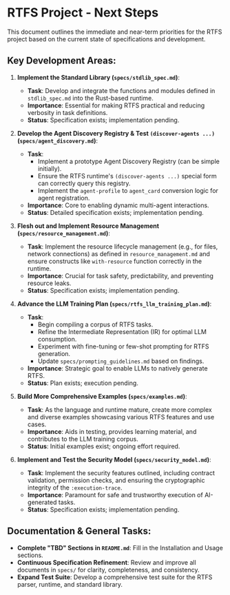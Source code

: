# RTFS Project - Next Steps

This document outlines the immediate and near-term priorities for the RTFS project based on the current state of specifications and development.

## Key Development Areas:

1.  **Implement the Standard Library (`specs/stdlib_spec.md`)**:
    *   **Task**: Develop and integrate the functions and modules defined in `stdlib_spec.md` into the Rust-based runtime.
    *   **Importance**: Essential for making RTFS practical and reducing verbosity in task definitions.
    *   **Status**: Specification exists; implementation pending.

2.  **Develop the Agent Discovery Registry & Test `(discover-agents ...)` (`specs/agent_discovery.md`)**:
    *   **Task**:
        *   Implement a prototype Agent Discovery Registry (can be simple initially).
        *   Ensure the RTFS runtime's `(discover-agents ...)` special form can correctly query this registry.
        *   Implement the `agent-profile` to `agent_card` conversion logic for agent registration.
    *   **Importance**: Core to enabling dynamic multi-agent interactions.
    *   **Status**: Detailed specification exists; implementation pending.

3.  **Flesh out and Implement Resource Management (`specs/resource_management.md`)**:
    *   **Task**: Implement the resource lifecycle management (e.g., for files, network connections) as defined in `resource_management.md` and ensure constructs like `with-resource` function correctly in the runtime.
    *   **Importance**: Crucial for task safety, predictability, and preventing resource leaks.
    *   **Status**: Specification exists; implementation pending.

4.  **Advance the LLM Training Plan (`specs/rtfs_llm_training_plan.md`)**:
    *   **Task**:
        *   Begin compiling a corpus of RTFS tasks.
        *   Refine the Intermediate Representation (IR) for optimal LLM consumption.
        *   Experiment with fine-tuning or few-shot prompting for RTFS generation.
        *   Update `specs/prompting_guidelines.md` based on findings.
    *   **Importance**: Strategic goal to enable LLMs to natively generate RTFS.
    *   **Status**: Plan exists; execution pending.

5.  **Build More Comprehensive Examples (`specs/examples.md`)**:
    *   **Task**: As the language and runtime mature, create more complex and diverse examples showcasing various RTFS features and use cases.
    *   **Importance**: Aids in testing, provides learning material, and contributes to the LLM training corpus.
    *   **Status**: Initial examples exist; ongoing effort required.

6.  **Implement and Test the Security Model (`specs/security_model.md`)**:
    *   **Task**: Implement the security features outlined, including contract validation, permission checks, and ensuring the cryptographic integrity of the `:execution-trace`.
    *   **Importance**: Paramount for safe and trustworthy execution of AI-generated tasks.
    *   **Status**: Specification exists; implementation pending.

## Documentation & General Tasks:

*   **Complete "TBD" Sections in `README.md`**: Fill in the Installation and Usage sections.
*   **Continuous Specification Refinement**: Review and improve all documents in `specs/` for clarity, completeness, and consistency.
*   **Expand Test Suite**: Develop a comprehensive test suite for the RTFS parser, runtime, and standard library.
